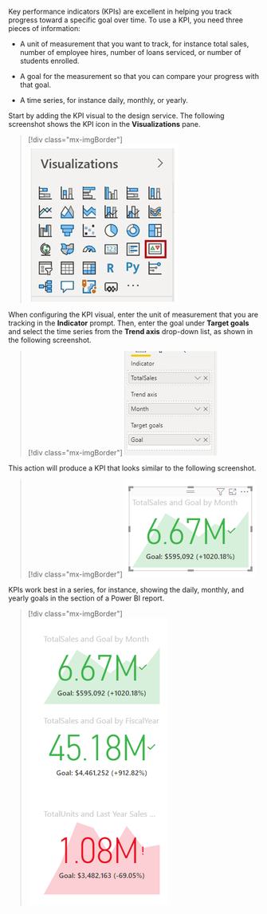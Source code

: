 Key performance indicators (KPIs) are excellent in helping you track progress toward a specific goal over time. To use a KPI, you need three pieces of information:

-   A unit of measurement that you want to track, for instance total sales, number of employee hires, number of loans serviced, or number of students enrolled.

-   A goal for the measurement so that you can compare your progress with that goal.

-   A time series, for instance daily, monthly, or yearly.

Start by adding the KPI visual to the design service. The following screenshot shows the KPI icon in the **Visualizations** pane.

> [!div class="mx-imgBorder"]
> [![Screenshot of the KPI icon in the visualizations pane.](../media/7-kpi-ss.png)](../media/7-kpi-ss.png#lightbox)

When configuring the KPI visual, enter the unit of measurement that you are tracking in the **Indicator** prompt. Then, enter the goal under **Target goals** and select the time series from the **Trend axis** drop-down list, as shown in the following screenshot.

> [!div class="mx-imgBorder"]
> [![Screenshot of configuring the KPI visual fields.](../media/7-configure-kpi-ss.png)](../media/7-configure-kpi-ss.png#lightbox)

This action will produce a KPI that looks similar to the following screenshot.

> [!div class="mx-imgBorder"]
> [![Screenshot of a KPI visual on the Power BI report.](../media/7-kpi-visual-ss.png)](../media/7-kpi-visual-ss.png#lightbox)

KPIs work best in a series, for instance, showing the daily, monthly, and yearly goals in the section of a Power BI report.

> [!div class="mx-imgBorder"]
> [![Screenshot of a series of KPIs showcasing the different options.](../media/7-kpi-series-ss.png)](../media/7-kpi-series-ss.png#lightbox)
